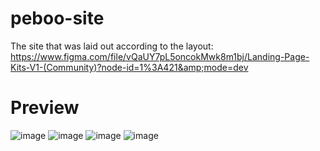 # peboo-site
The site that was laid out according to the layout: https://www.figma.com/file/vQaUY7pL5oncokMwk8m1bj/Landing-Page-Kits-V1-(Community)?node-id=1%3A421&amp;mode=dev

# Preview
![image](https://github.com/SanchezLua/peboo-site/assets/83919944/62e7cc54-8d6b-41d5-b21e-c55e14d62875)
![image](https://github.com/SanchezLua/peboo-site/assets/83919944/19ef932a-65e8-4a5f-b7ab-488c8a1a79d8)
![image](https://github.com/SanchezLua/peboo-site/assets/83919944/b4a12f5b-5713-4165-86dc-5e4986740e61)
![image](https://github.com/SanchezLua/peboo-site/assets/83919944/f28019c3-3a4a-4ab9-82ec-15b55bab8ce5)



